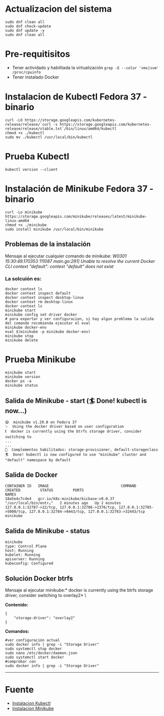 # Actualizacion del sistema

```
sudo dnf clean all
sudo dnf check-update
sudo dnf update -y
sudo dnf clean all
```
# Pre-requitisitos

- Tener actividado y habilitada la virtualización `grep -E --color 'vmx|svm' /proc/cpuinfo`
- Tener instalado Docker


# Instalacion de Kubectl Fedora 37 - binario

```
curl -LO https://storage.googleapis.com/kubernetes-release/release/`curl -s https://storage.googleapis.com/kubernetes-release/release/stable.txt`/bin/linux/amd64/kubectl
chmod +x ./kubectl
sudo mv ./kubectl /usr/local/bin/kubectl
```

# Prueba Kubectl
`kubectl version --client`


# Instalación de Minikube Fedora 37 - binario

```
curl -Lo minikube https://storage.googleapis.com/minikube/releases/latest/minikube-linux-amd64
chmod +x ./minikube
sudo install minikube /usr/local/bin/minikube
```

## Problemas de la instalación
Mensaje al ejecutar cualquier comando de minikube: *W0301 15:30:49.170353  111087 main.go:291] Unable to resolve the current Docker CLI context "default": context "default" does not exist*

### La solcuión es:

```
docker context ls
docker context inspect default
docker context inspect desktop-linux
docker context rm desktop-linux
docker context ls
minikube start 
minikube config set driver docker
# para exportar y ver configuracion, si hay algun problema la salida del comando recomienda ejecutar el eval
minikube docker-env  
eval $(minikube -p minikube docker-env)
minikube stop
minikube delete
```

# Prueba Minikube
```
minikube start
minikube version
docker ps -a
minikube status
```

## Salida de Minikube - start (🏄  Done! kubectl is now...)
```
😄  minikube v1.29.0 en Fedora 37
✨  Using the docker driver based on user configuration
❗  docker is currently using the btrfs storage driver, consider switching to
...
...
🌟  Complementos habilitados: storage-provisioner, default-storageclass
🏄  Done! kubectl is now configured to use "minikube" cluster and "default" namespace by default
```

## Salida de Docker
```
CONTAINER ID   IMAGE                                 COMMAND                  CREATED         STATUS         PORTS                                                                                                                                  NAMES
18a5e4c7cde4   gcr.io/k8s-minikube/kicbase:v0.0.37   "/usr/local/bin/entr…"   2 minutes ago   Up 2 minutes   127.0.0.1:32787->22/tcp, 127.0.0.1:32786->2376/tcp, 127.0.0.1:32785->5000/tcp, 127.0.0.1:32784->8443/tcp, 127.0.0.1:32783->32443/tcp   minikube
```

## Salida de Minikube - status
```
minikube
type: Control Plane
host: Running
kubelet: Running
apiserver: Running
kubeconfig: Configured
```

## Solución Docker btrfs
Mensaje al ejecutar minikube:* docker is currently using the btrfs storage driver, consider switching to overlay2* \


**Contenido:**
```
{
    "storage-driver": "overlay2"
}
```

**Comandos:**
```
#ver configuración actual
sudo docker info | grep -i "Storage Driver"
sudo systemctl stop docker
sudo nano /etc/docker/daemon.json
sudo systemctl start docker
#comprobar con
sudo docker info | grep -i "Storage Driver"
```



***

# Fuente

- [Instalacion Kubectl](https://k8s-docs.netlify.app/en/docs/tasks/tools/install-kubectl/)
- [Instalacion Minikube](https://k8s-docs.netlify.app/en/docs/tasks/tools/install-minikube/)


